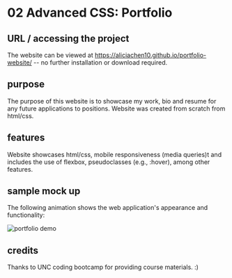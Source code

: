 # 02 Advanced CSS: Portfolio

## URL / accessing the project
The website can be viewed at https://aliciachen10.github.io/portfolio-website/ -- no further installation or download required. 

## purpose

The purpose of this website is to showcase my work, bio and resume for any future applications to positions. Website was created from scratch from html/css.

## features

Website showcases html/css, mobile responsiveness (media queries)t and includes the use of flexbox, pseudoclasses (e.g., :hover), among other features. 

## sample mock up

The following animation shows the web application's appearance and functionality:

![portfolio demo](./Assets/02-advanced-css-homework-demo.gif)

## credits

Thanks to UNC coding bootcamp for providing course materials. :) 


